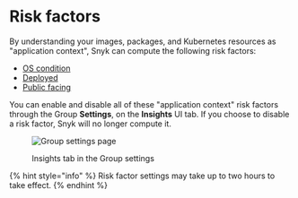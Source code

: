 # Risk factors

By understanding your images, packages, and Kubernetes resources as "application context", Snyk can compute the following risk factors:

* [OS condition](os-condition.md)
* [Deployed](deployed.md)
* [Public facing](public-facing.md)

You can enable and disable all of these "application context" risk factors through the Group **Settings**, on the **Insights** UI tab. If you choose to disable a risk factor, Snyk will no longer compute it.

<figure><img src="../../../../../.gitbook/assets/Screenshot 2023-09-26 at 18.45.06.png" alt="Group settings page"><figcaption><p>Insights tab in the Group settings</p></figcaption></figure>

{% hint style="info" %}
Risk factor settings may take up to two hours to take effect.
{% endhint %}
